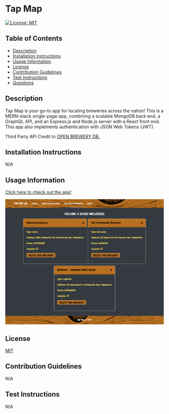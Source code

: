 # Tap Map

[![License: MIT](https://img.shields.io/badge/License-MIT-yellow.svg)](https://opensource.org/licenses/MIT)

## Table of Contents
* [Description](#description)
* [Installation instructions](#installation-instructions)
* [Usage Information](#usage-information)
* [License](#license)
* [Contribution Guidelines](#contribution-guidelines)
* [Test Instructions](#test-instructions)
* [Questions](#questions)

## Description
Tap Map is your go-to app for locating breweries across the nation! This is a MERN-stack single-page app, combining a scalable MongoDB back end, a GraphQL API, and an Express.js and Node.js server with a React front end. This app also implements authentication with JSON Web Tokens (JWT).

Third Party API Credit to [OPEN BREWERY DB.](https://www.openbrewerydb.org)

## Installation Instructions
N/A

## Usage Information
[Click here to check out the app!](https://tap-map-app.herokuapp.com/)

![Tap Map Screenshot](./client/src/assets/images/tap-map-app-screenshot.png)

## License
[MIT](https://opensource.org/licenses/MIT)

## Contribution Guidelines
N/A

## Test Instructions
N/A

